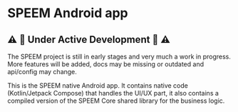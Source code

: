 # SPEEM Android app

## :warning: :construction: Under Active Development :construction: :warning:

The SPEEM project is still in early stages and very much a work in progress. More features will be added,
docs may be missing or outdated and api/config may change.

This is the SPEEM native Android app. It contains native code (Kotlin/Jetpack Compose) that handles the UI/UX part, it also contains a compiled version of the SPEEM Core shared library for the business logic.
